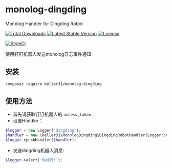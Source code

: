 # monolog-dingding
Monolog Handler for Dingding Robot
<p>
<a href="https://packagist.org/packages/keller31/monolog-dingding"><img src="https://poser.pugx.org/keller31/monolog-dingding/d/total.svg" alt="Total Downloads"></a>
<a href="https://packagist.org/packages/keller31/monolog-dingding"><img src="https://poser.pugx.org/keller31/monolog-dingding/v/stable.svg" alt="Latest Stable Version"></a>
<a href="https://packagist.org/packages/keller31/monolog-dingding"><img src="https://poser.pugx.org/keller31/monolog-dingding/license.svg" alt="License"></a>
</p>

[![StyleCI](https://github.styleci.io/repos/149638859/shield?branch=master)](https://github.styleci.io/repos/149638859?branch=master)

使用钉钉机器人发送monolog日志事件通知

## 安装

```bash
composer require keller31/monolog-dingding
```

## 使用方法
- 首先请获取钉钉机器人的 `access_token` :
- 设置Handler：
```php
$logger = new Logger('dingding');
$handler = new \keller31\MonologDingding\DingdingRobotHandler(Logger::ALERT,$access_token);
$logger->pushHandler($handler);
```


- 发送dingding机器人消息:

```php
$logger->alert('你好吗!');
```


